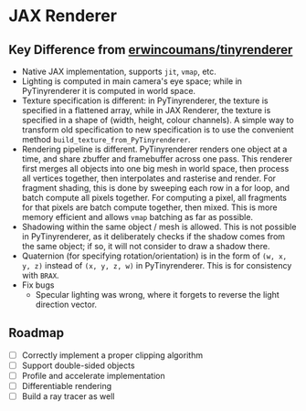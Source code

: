 # JAX Renderer

## Key Difference from [erwincoumans/tinyrenderer](https://github.com/erwincoumans/tinyrenderer)

- Native JAX implementation, supports `jit`, `vmap`, etc.
- Lighting is computed in main camera's eye space; while in PyTinyrenderer it is computed in world space.
- Texture specification is different: in PyTinyrenderer, the texture is specified in a flattened array, while in JAX Renderer, the texture is specified in a shape of (width, height, colour channels). A simple way to transform old specification to new specification is to use the convenient method `build_texture_from_PyTinyrenderer`.
- Rendering pipeline is different. PyTinyrenderer renders one object at a time, and share zbuffer and framebuffer across one pass. This renderer first merges all objects into one big mesh in world space, then process all vertices together, then interpolates and rasterise and render. For fragment shading, this is done by sweeping each row in a for loop, and batch compute all pixels together. For computing a pixel, all fragments for that pixels are batch compute together, then mixed. This is more memory efficient and allows `vmap` batching as far as possible.
- Shadowing within the same object / mesh is allowed. This is not possible in PyTinyrenderer, as it deliberately checks if the shadow comes from the same object; if so, it will not consider to draw a shadow there.
- Quaternion (for specifying rotation/orientation) is in the form of `(w, x, y, z)` instead of `(x, y, z, w)` in PyTinyrenderer. This is for consistency with `BRAX`.
- Fix bugs
  - Specular lighting was wrong, where it forgets to reverse the light direction vector.

## Roadmap

- [ ] Correctly implement a proper clipping algorithm
- [ ] Support double-sided objects
- [ ] Profile and accelerate implementation
- [ ] Differentiable rendering
- [ ] Build a ray tracer as well
